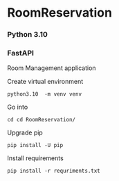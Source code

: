 # RoomReservation

### Python 3.10
### FastAPI

Room Management application

Create virtual environment
```
python3.10  -m venv venv
```
Go into
```
cd cd RoomReservation/
```
Upgrade pip
```
pip install -U pip
```
Install requirements
```
pip install -r requriments.txt
```
